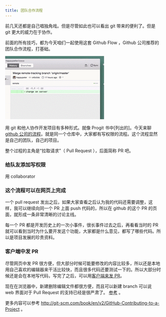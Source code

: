 ```yaml
---
title: 团队合作流程
---
```



前几天还都是自己唱独角戏。但是尽管如此也可以看出 git 带来的便利了。但是 git 更大的威力在于协作。
<!-- 写到目前，读者还只能感受到 git 带来的麻烦，感受不到 git 带来的便利，所以单兵作战的部分还要给大家梳理一下，用了 git 到底有哪些好处，不然，如果我不是跟团队开发，那么是否就没有必要学 git 了
- 代码回滚，这样就写错了就不怕了
- 开心分支开发，master 上的代码不会被影响，这样就不用 file-v1.md file-peter.md file-billie.md 这些弱智的备份方法了
- check happycasts git workflow for more
 -->

前面的所有技巧，都为今天咱们一起使用这套 Github Flow ，Github 公司推荐的团队合作流程，打基础。

![](images/flow_github/mac.gif)

用 git 和他人协作开发项目有多种形式。就像 Progit 书中[列出的]。今天来聊 [github 公司的流程](https://guides.github.com/introduction/flow/index.html)。就是同一个仓库中，大家都有写权限的流程。这个流程显然是自己的团队，自己的项目。

整个过程的主角是“拉取请求”（ Pull Request ），后面简称 PR 吧。

### 给队友添加写权限

用 collaborator 


### 这个流程可以在网页上完成

<!-- 
如何在网页上直接 edit 并发出 PR
https://github.com/blog/1945-quick-pull-requests

这个方法是最简单的实现 github flow 的操作流程
 -->

<!-- https://guides.github.com/activities/hello-world/ -->



<!--  PR 定义

- 可以让队友审核你的代码
- 可以讨论，跟一个 issue 一样

Pull requests are proposed changes to a repository submitted by a user and accepted or rejected by a repository's collaborators. Like issues, pull requests each have their own discussion forum. See Using Pull Requests.

https://help.github.com/articles/github-glossary/
 -->


一个 pull request 发出之后，如果大家查看之后认为我的代码还需要调整，这样，我可以继续向同一个 PR 上面 push 代码的，所以在 github 的这个 PR 的页面，就形成一条非常清晰的讨论主线。


每一个 PR 都是开发历史上的一次小事件，很长事件过去之后，再看看当时的 PR 就可以看到当时为什么要开发这个功能，大家都是什么意见，都写了哪些代码。所以是项目发展的珍贵资料。


### 客户端中发 PR

尽管网页中发 PR 很方便，但大部分时候可能要修改的内容比较多，所以还是本地用自己喜欢的编辑器来干活比较快，而且很多代码还要测试一下的。所以大部分时候还是会在本地写代码，写完了之后，可以用[客户端来发 PR](https://github.com/blog/1946-create-pull-requests-with-github-for-mac)。

现在在浏览器中，新建删除编辑文件都很方便，而且可以新建 branch 可以说 web 界面对于 Pull Request 的支持已经是很严肃了。
[参考](https://github.com/blog/1557-github-flow-in-the-browser) 。

更多内容可以参考 <http://git-scm.com/book/en/v2/GitHub-Contributing-to-a-Project> 。
